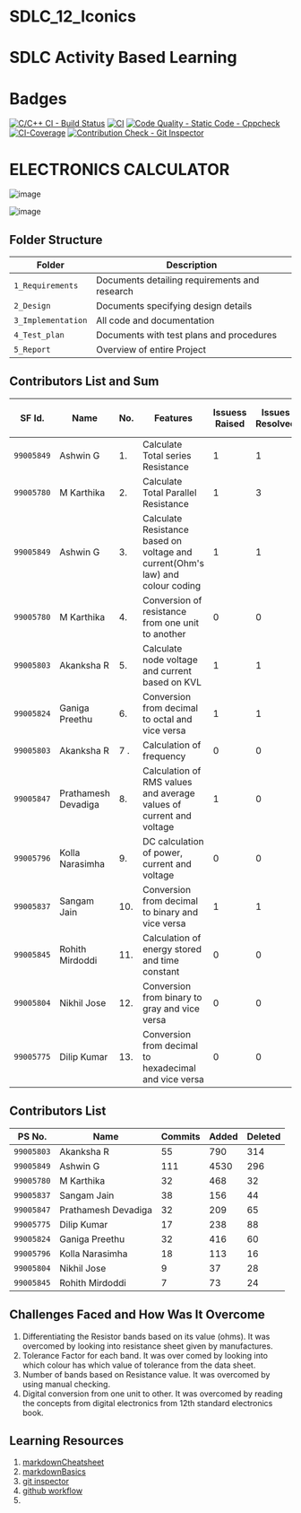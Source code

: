 # SDLC_12_Iconics

# SDLC Activity Based Learning

# Badges
[![C/C++ CI - Build Status](https://github.com/dilipkumar26/SDLC_12_Iconics/actions/workflows/c-cpp.yml/badge.svg)](https://github.com/dilipkumar26/SDLC_12_Iconics/actions/workflows/c-cpp.yml)
[![CI](https://github.com/dilipkumar26/SDLC_12_Iconics/actions/workflows/main.yml/badge.svg)](https://github.com/dilipkumar26/SDLC_12_Iconics/actions/workflows/main.yml)
[![Code Quality - Static Code - Cppcheck](https://github.com/dilipkumar26/SDLC_12_Iconics/actions/workflows/code_quality.yml/badge.svg)](https://github.com/dilipkumar26/SDLC_12_Iconics/actions/workflows/code_quality.yml)
[![CI-Coverage](https://github.com/dilipkumar26/SDLC_12_Iconics/actions/workflows/code-coverage.yml/badge.svg)](https://github.com/dilipkumar26/SDLC_12_Iconics/actions/workflows/code-coverage.yml)
[![Contribution Check - Git Inspector](https://github.com/dilipkumar26/SDLC_12_Iconics/actions/workflows/gitinspector.yml/badge.svg)](https://github.com/dilipkumar26/SDLC_12_Iconics/actions/workflows/gitinspector.yml)
# ELECTRONICS CALCULATOR


![image](https://user-images.githubusercontent.com/67604549/130068222-b4dda5ed-6d9c-456c-8e2f-37955c1cbefe.png)


![image](https://user-images.githubusercontent.com/67604549/130070579-5cc33596-27d3-492b-bc95-d4b1a789c892.png)


## Folder Structure
Folder             | Description
-------------------| -----------------------------------------
`1_Requirements`   | Documents detailing requirements and research
`2_Design`         | Documents specifying design details
`3_Implementation` | All code and documentation
`4_Test_plan`      | Documents with test plans and procedures
`5_Report`         | Overview of entire Project



## Contributors List and Sum
SF Id. |  Name                  | No.  |  Features                          | Issuess Raised |Issues Resolved|No Test Cases|Test Case Pass|
-------|------------------------|------|------------------------------------|----------------|---------------|-------------|--------------|
`99005849` | Ashwin G          |1.    |Calculate Total series Resistance   |  1            |  1          | 4     | 4  |  
`99005780` | M Karthika        |2.    |Calculate Total Parallel Resistance  |  1            |  3           |3         | 3|   
`99005849` | Ashwin G          |3.    |Calculate Resistance based on voltage and current(Ohm's law) and colour coding |  1            |  1          | 4        | 4 | 
`99005780` | M Karthika| 4. | Conversion of resistance from one unit to another| 0 | 0| 4|4|
`99005803` | Akanksha R        |5.    |Calculate node voltage and current based on KVL |  1            |  1          | 2        | 2|  
`99005824 `| Ganiga Preethu| 6. | Conversion from decimal to octal and vice versa| 1 |1| 4|4|
`99005803 `        | Akanksha R |7 . | Calculation of frequency | 0| 0| 2 | 2 |
`99005847`       | Prathamesh Devadiga | 8. |Calculation of RMS values and average values of current and voltage| 1 | 0 | 3|3|
`99005796`         | Kolla Narasimha | 9. |DC calculation of power, current and voltage | 0 | 0 | 3 | 3|
`99005837`        | Sangam Jain | 10. | Conversion from decimal to binary and vice versa | 1 | 1 | 8 | 8 |
`99005845`         | Rohith Mirdoddi| 11. | Calculation of energy stored and time constant | 0 | 0 | 4 | 4 |
`99005804`         | Nikhil Jose | 12. | Conversion from binary to gray and vice versa| 0 | 0 | 8 | 8 |
`99005775`      | Dilip Kumar | 13. | Conversion from decimal to hexadecimal and vice versa | 0 | 0 | 7 | 7 |
                 
           



   

## Contributors List
PS No.           | Name | Commits| Added| Deleted |
-----------------|-------------------|-----|--------|------|
`99005803`         | Akanksha R| 55|790|314|
`99005849`        | Ashwin G | 111 | 4530 | 296 |
`99005780`         | M Karthika | 32 | 468 | 32 |
`99005837`        | Sangam Jain | 38 | 156 | 44 |
`99005847`       | Prathamesh Devadiga|32 | 209 | 65 |
`99005775`      | Dilip Kumar | 17 | 238 | 88 |
`99005824`     | Ganiga Preethu | 32| 416 | 60|
`99005796`         | Kolla Narasimha |18 | 113 | 16 |
`99005804`         | Nikhil Jose |9 | 37 | 28 |
`99005845`         | Rohith Mirdoddi |7 | 73 | 24 |
                 
           


## Challenges Faced and How Was It Overcome

1. Differentiating the Resistor bands based on its value (ohms). It was overcomed by looking into resistance sheet given by manufactures.
2. Tolerance Factor for each band. It was over comed by looking into which colour has which value of tolerance from the data sheet.
3. Number of bands based on Resistance value. It was overcomed by using manual checking.
4. Digital conversion from one unit to other. It was overcomed by reading the concepts from digital electronics from 12th standard electronics book.



## Learning Resources
1. [markdownCheatsheet](https://github.com/adam-p/markdown-here/wiki/Markdown-Cheatsheet)
2. [markdownBasics](https://guides.github.com/features/mastering-markdown/)
3. [git inspector](https://github.com/ejwa/gitinspector.git)
4. [github workflow](https://docs.github.com/en/actions/learn-github-action)
5. 



